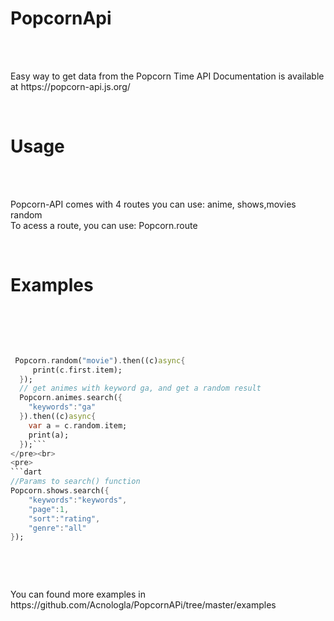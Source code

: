 <h1>PopcornApi</h1><br><br>
<p>
Easy way to get data from the Popcorn Time API
Documentation is available at https://popcorn-api.js.org/
</p><br>
<h1>Usage</h1><br><br>
<p>
Popcorn-API comes with 4 routes you can use: anime, shows,movies random<br>
To acess a route, you can use: Popcorn.route
</p><br>
<h1>Examples</h1><br><br>
<pre>

```dart
 Popcorn.random("movie").then((c)async{
     print(c.first.item);
  });
  // get animes with keyword ga, and get a random result
  Popcorn.animes.search({
    "keywords":"ga"
  }).then((c)async{
    var a = c.random.item;
    print(a);
  });```
</pre><br>
<pre>
```dart
//Params to search() function
Popcorn.shows.search({
    "keywords":"keywords",
    "page":1,
    "sort":"rating",
    "genre":"all"
});
```
</pre>
<br>
<p>You can found more examples in https://github.com/Acnologla/PopcornAPi/tree/master/examples</p>

